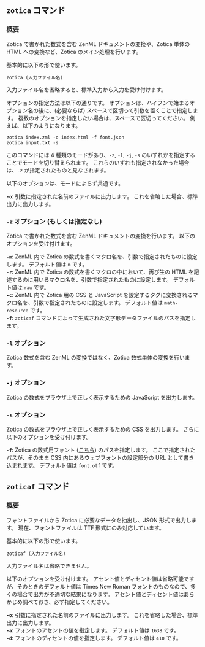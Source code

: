 ## `zotica` コマンド

### 概要
Zotica で書かれた数式を含む ZenML ドキュメントの変換や、Zotica 単体の HTML への変換など、Zotica のメイン処理を行います。

基本的に以下の形で使います。
```
zotica (入力ファイル名)
```
入力ファイル名を省略すると、標準入力から入力を受け付けます。

オプションの指定方法は以下の通りです。
オプションは、ハイフンで始まるオプション名の後に、(必要ならば) スペースで区切って引数を置くことで指定します。
複数のオプションを指定したい場合は、スペースで区切ってください。
例えば、以下のようになります。
```
zotica index.zml -o index.html -f font.json
zotica input.txt -s
```

このコマンドには 4 種類のモードがあり、`-z`, `-l`, `-j`, `-s` のいずれかを指定することでモードを切り替えられます。
これらのいずれも指定されなかった場合は、`-z` が指定されたものと見なされます。

以下のオプションは、モードによらず共通です。

**`-o`**:
引数に指定された名前のファイルに出力します。
これを省略した場合、標準出力に出力します。  

### `-z` オプション (もしくは指定なし)
Zotica で書かれた数式を含む ZenML ドキュメントの変換を行います。
以下のオプションを受け付けます。

**`-m`**:
ZenML 内で Zotica の数式を書くマクロ名を、引数で指定されたものに設定します。
デフォルト値は `m` です。  
**`-r`**:
ZenML 内で Zotica の数式を書くマクロの中において、再び生の HTML を記述するのに用いるマクロ名を、引数で指定されたものに設定します。
デフォルト値は `raw` です。  
**`-c`**:
ZenML 内で Zotica 用の CSS と JavaScript を設定するタグに変換されるマクロ名を、引数で指定されたものに設定します。
デフォルト値は `math-resource` です。  
**`-f`**:
`zoticaf` コマンドによって生成された文字形データファイルのパスを指定します。

### `-l` オプション
Zotica 数式を含む ZenML の変換ではなく、Zotica 数式単体の変換を行います。

### `-j` オプション
Zotica の数式をブラウザ上で正しく表示するための JavaScript を出力します。

### `-s` オプション
Zotica の数式をブラウザ上で正しく表示するための CSS を出力します。
さらに以下のオプションを受け付けます。

**`-f`**:
Zotica の数式用フォント ([こちら](https://github.com/Ziphil/ZenithalMathWeb/blob/master/source/zotica/resource/font.otf)) のパスを指定します。
ここで指定されたパスが、そのまま CSS 内にあるウェブフォントの設定部分の URL として書き込まれます。
デフォルト値は `font.otf` です。

## `zoticaf` コマンド

### 概要
フォントファイルから Zotica に必要なデータを抽出し、JSON 形式で出力します。
現在、フォントファイルは TTF 形式にのみ対応しています。

基本的に以下の形で使います。
```
zoticaf (入力ファイル名)
```
入力ファイル名は省略できません。

以下のオプションを受け付けます。
アセント値とディセント値は省略可能ですが、そのときのデフォルト値は Times New Roman フォントのものなので、多くの場合で出力が不適切な結果になります。
アセント値とディセント値はあらかじめ調べておき、必ず指定してください。

**`-o`**:
引数に指定された名前のファイルに出力します。
これを省略した場合、標準出力に出力します。  
**`-a`**:
フォントのアセントの値を指定します。
デフォルト値は `1638` です。  
**`-d`**:
フォントのディセントの値を指定します。
デフォルト値は `410` です。  